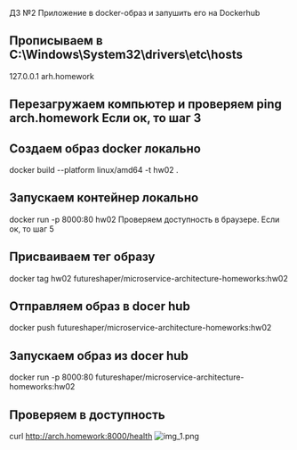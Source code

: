ДЗ №2 Приложение в docker-образ и запушить его на Dockerhub

## Прописываем в C:\Windows\System32\drivers\etc\hosts 
127.0.0.1 arh.homework
## Перезагружаем компьютер и проверяем ping arch.homework Если ок, то шаг 3
## Создаем образ docker локально 
docker build --platform linux/amd64 -t hw02 .
## Запускаем контейнер локально 
docker run -p 8000:80 hw02 Проверяем доступность в браузере. Если ок, то шаг 5
## Присваиваем тег образу 
docker tag hw02 futureshaper/microservice-architecture-homeworks:hw02
## Отправляем образ в docer hub    
docker push futureshaper/microservice-architecture-homeworks:hw02
## Запускаем образ из docer hub    
docker run -p 8000:80 futureshaper/microservice-architecture-homeworks:hw02
## Проверяем в доступность 
curl http://arch.homework:8000/health
![img_1.png](img_1.png)
    
   
   
